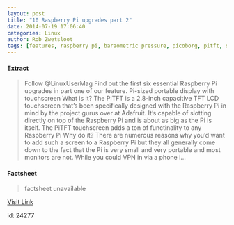 ```yaml
---
layout: post
title: "10 Raspberry Pi upgrades part 2"
date: 2014-07-19 17:06:40
categories: Linux
author: Rob Zwetsloot
tags: [features, raspberry pi, baraometric pressure, picoborg, pitft, stereo, weather]
---
```



#### Extract
>Follow @LinuxUserMag Find out the first six essential Raspberry Pi upgrades in part one of our feature. Pi-sized portable display with touchscreen What is it? The PiTFT is a 2.8-inch capacitive TFT LCD touchscreen that&#8217;s been specifically designed with the Raspberry Pi in mind by the project gurus over at Adafruit. It&#8217;s capable of slotting directly on top of the Raspberry Pi and is about as big as the Pi is itself. The PiTFT touchscreen adds a ton of functinality to any Raspberry Pi Why do it? There are numerous reasons why you&#8217;d want to add such a screen to a Raspberry Pi but they all generally come down to the fact that the Pi is very small and very portable and most monitors are not. While you could VPN in via a phone i...

#### Factsheet
>factsheet unavailable

[Visit Link](http://www.linuxuser.co.uk/features/10-raspberry-pi-upgrades-part-2)

id:   24277


